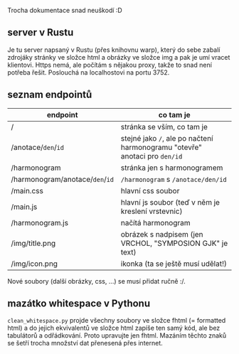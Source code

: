 Trocha dokumentace snad neuškodí :D

## server v Rustu

Je tu server napsaný v Rustu (přes knihovnu warp), který do sebe zabalí zdrojáky stránky ve složce html a obrázky ve složce img a pak je umí vracet klientovi.
Https nemá, ale počítám s nějakou proxy, takže to snad není potřeba řešit. Poslouchá na localhostovi na portu 3752.

## seznam endpointů

endpoint | co tam je
--- | ---
/ | stránka se vším, co tam je
/anotace/`den`/`id` | stejné jako `/`, ale po načtení harmonogramu "otevře" anotaci pro `den/id`
/harmonogram | stránka jen s harmonogramem
/harmonogram/anotace/`den`/`id` | `/harmonogram` s `/anotace/den/id`
/main.css | hlavní css soubor
/main.js | hlavní js soubor (teď v něm je kreslení vrstevnic)
/harmonogram.js | načítá harmonogram
/img/title.png | obrázek s nadpisem (jen VRCHOL, "SYMPOSION GJK" je text)
/img/icon.png | ikonka (ta se ještě musí udělat!)

Nové soubory (další obrázky, css, ...) se musí přidat ručně :/.

## mazátko whitespace v Pythonu

`clean_whitespace.py` projde všechny soubory ve složce fhtml (= formatted html) a do jejich ekvivalentů ve složce html zapíše ten samý kód, ale bez tabulátorů a odřádkování.
Proto upravujte jen fhtml. Mazáním těchto znaků se šetří trocha množství dat přenesená přes internet.
